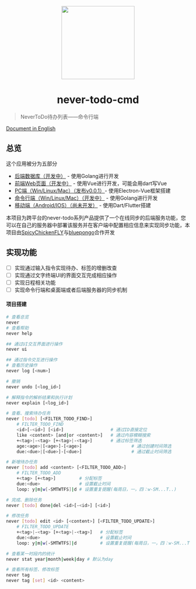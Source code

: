 <div align=center><img src="./static/logo.png" width = "200" height = "200" /><h1>never-todo-cmd</h1></div>


> NeverToDo待办列表——命令行端

[ Document in English ](./README_EN.md)

## 总览
这个应用被分为五部分
* [后端数据库（开发中）](https://github.com/SpicyChickenFLY/never-todo-backend) - 使用Golang进行开发
* [前端Web页面（开发中）](https://github.com/bluepongo/never-todo-frontend) - 使用Vue进行开发，可能会用dart写Vue
* [PC端（Win/Linux/Mac）（发布v0.0.1）](https://github.com/bluepongo/never-todo-client)- 使用Electron-Vue框架搭建
* [命令行端（Win/Linux/Mac）（开发中）](https://github.com/SpicyChickenFLY/never-todo-cmd) - 使用Golang进行开发
* [移动端（Android/IOS）（尚未开发）](https://github.com/SpicyChickenFLY/never-todo-mobile) - 使用Dart/Flutter搭建


本项目为跨平台的never-todo系列产品提供了一个在线同步的后端服务功能，您可以在自己的服务器中部署该服务并在客户端中配置相应信息来实现同步功能，本项目由[SpicyChickenFLY](https://github.com/SpicyChickenFLY)与[bluepongo](https://github.com/bluepongo)合作开发

## 实现功能
* [ ] 实现通过输入指令实现待办、标签的增删改查
* [ ] 实现通过文字终端UI的界面交互完成相应操作
* [ ] 实现日程相关功能
* [ ] 实现命令行端和桌面端或者后端服务器的同步机制

#### 项目搭建

```bash
# 查看总览
never
# 查看帮助
never help

## 通过UI交互界面进行操作
never ui

## 通过指令交互进行操作
# 查看历史操作
never log [<num>]

# 撤销
never undo [<log_id>]

# 解释指令的解析结果和执行计划
never explain [<log_id>]

# 查看、搜索待办任务
never [todo] [<FILTER_TODO_FIND>]
    # FILTER_TODO_FIND
    <id>[-<id>] [<id>]                  # 通过ID直接定位
    like <content> [and|or <content>]   # 通过内容模糊搜索
    +<tag>|-<tag> [+<tag>|-<tag>]       # 通过标签筛选
    age:<age>|[<age>]-[<age>]                   # 通过创建时间筛选
    due:<due>|[<due>]-[<due>]                   # 通过截止时间筛选

# 新增待办任务
never [todo] add <content> [<FILTER_TODO_ADD>]
    # FILTER_TODO_ADD
    +<tag> [+<tag>]         # 分配标签
    due:<due>               # 设置截止时间
    loop: y|m|w[-SMTWTFS]|d # 设置重复提醒(每周日，一，四：w-SM...T..)

# 完成、删除任务
never [todo] done|del <id>[-<id>] [<id>]

# 修改任务
never [todo] edit <id> [<content>] [<FILTER_TODO_UPDATE>]
    # FILTER_TODO_UPDATE
    +<tag>|-<tag> [+<tag>|-<tag>]   # 分配标签
    due:<due>                       # 设置截止时间
    loop: y|m|w[-SMTWTFS]|d         # 设置重复提醒(每周日，一，四：w-SM...T..)

# 查看某一时段内的统计
never stat year|month|week|day # 默认为day

# 查看所有标签、修改标签
never tag
never tag [set] <id> <content>

```

